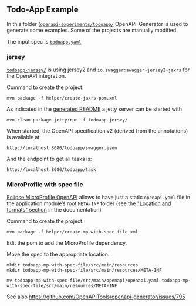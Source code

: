 ## Todo-App Example


In this folder ([`openapi-experiments/todoapp/`](./) OpenAPI-Generator is used to generate some examples. Some of the projects are manually modified.

The input spec is [`todoapp.yaml`](todoapp.yaml)

### jersey

[`todoapp-jersey/`](todoapp-jersey/) is using jersey2 and `io.swagger:swagger-jersey2-jaxrs` for the OpenAPI integration.

Command to create the project:
```
mvn package -f helper/create-jaxrs-pom.xml
```

As indicated in the [generated README](todoapp-jersey/README.md) a jetty server can be started with

```
mvn clean package jetty:run -f todoapp-jersey/
```

When started, the OpenAPI specification v2 (derived from the annotations) is available at:

```
http://localhost:8080/todoapp/swagger.json
```

And the endpoint to get all tasks is:

```
http://localhost:8080/todoapp/task
```

### MicroProfile with spec file

[Eclipse MicroProfile OpenAPI](https://github.com/eclipse/microprofile-open-api) allows to have just a static `openapi.yaml` file in the application module’s root `META-INF` folder (see the ["Location and formats" section](https://github.com/eclipse/microprofile-open-api/blob/master/spec/src/main/asciidoc/microprofile-openapi-spec.adoc#location-and-formats) in the documentation)

Command to create the project:
```
mvn package -f helper/create-mp-with-spec-file.xml
```

Edit the pom to add the MicroProfile dependency.

Move the spec to the appropriate location:
```
mkdir todoapp-mp-with-spec-file/src/main/resources
mkdir todoapp-mp-with-spec-file/src/main/resources/META-INF

mv todoapp-mp-with-spec-file/src/main/openapi/openapi.yaml todoapp-mp-with-spec-file/src/main/resources/META-INF
```

See also https://github.com/OpenAPITools/openapi-generator/issues/795
